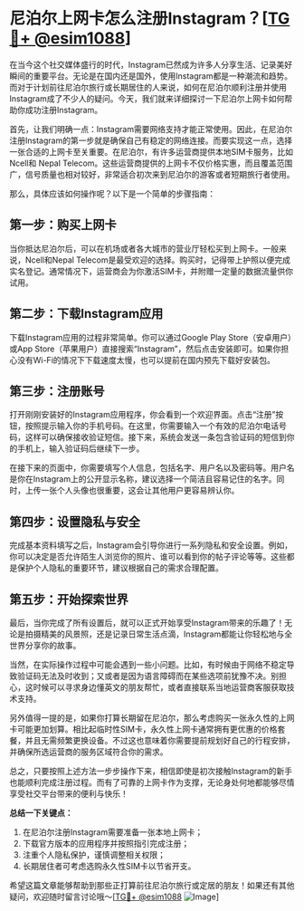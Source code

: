 # 尼泊尔上网卡怎么注册Instagram？[[TG💪+ @esim1088](https://t.me/s/esim1088)]

在当今这个社交媒体盛行的时代，Instagram已然成为许多人分享生活、记录美好瞬间的重要平台。无论是在国内还是国外，使用Instagram都是一种潮流和趋势。而对于计划前往尼泊尔旅行或长期居住的人来说，如何在尼泊尔顺利注册并使用Instagram成了不少人的疑问。今天，我们就来详细探讨一下尼泊尔上网卡如何帮助你成功注册Instagram。

首先，让我们明确一点：Instagram需要网络支持才能正常使用。因此，在尼泊尔注册Instagram的第一步就是确保自己有稳定的网络连接。而要实现这一点，选择一张合适的上网卡至关重要。在尼泊尔，有许多运营商提供本地SIM卡服务，比如Ncell和 Nepal Telecom。这些运营商提供的上网卡不仅价格实惠，而且覆盖范围广，信号质量也相对较好，非常适合初次来到尼泊尔的游客或者短期旅行者使用。

那么，具体应该如何操作呢？以下是一个简单的步骤指南：

## 第一步：购买上网卡

当你抵达尼泊尔后，可以在机场或者各大城市的营业厅轻松买到上网卡。一般来说，Ncell和Nepal Telecom是最受欢迎的选择。购买时，记得带上护照以便完成实名登记。通常情况下，运营商会为你激活SIM卡，并附赠一定量的数据流量供你试用。

## 第二步：下载Instagram应用

下载Instagram应用的过程非常简单。你可以通过Google Play Store（安卓用户）或App Store（苹果用户）直接搜索“Instagram”，然后点击安装即可。如果你担心没有Wi-Fi的情况下下载速度太慢，也可以提前在国内预先下载好安装包。

## 第三步：注册账号

打开刚刚安装好的Instagram应用程序，你会看到一个欢迎界面。点击“注册”按钮，按照提示输入你的手机号码。在这里，你需要输入一个有效的尼泊尔电话号码，这样可以确保接收验证短信。接下来，系统会发送一条包含验证码的短信到你的手机上，输入验证码后继续下一步。

在接下来的页面中，你需要填写个人信息，包括名字、用户名以及密码等。用户名是你在Instagram上的公开显示名称，建议选择一个简洁且容易记住的名字。同时，上传一张个人头像也很重要，这会让其他用户更容易辨认你。

## 第四步：设置隐私与安全

完成基本资料填写之后，Instagram会引导你进行一系列隐私和安全设置。例如，你可以决定是否允许陌生人浏览你的照片、谁可以看到你的帖子评论等等。这些都是保护个人隐私的重要环节，建议根据自己的需求合理配置。

## 第五步：开始探索世界

最后，当你完成了所有设置后，就可以正式开始享受Instagram带来的乐趣了！无论是拍摄精美的风景照，还是记录日常生活点滴，Instagram都能让你轻松地与全世界分享你的故事。

当然，在实际操作过程中可能会遇到一些小问题。比如，有时候由于网络不稳定导致验证码无法及时收到；又或者是因为语言障碍而在某些选项前犹豫不决。别担心，这时候可以寻求身边懂英文的朋友帮忙，或者直接联系当地运营商客服获取技术支持。

另外值得一提的是，如果你打算长期留在尼泊尔，那么考虑购买一张永久性的上网卡可能更加划算。相比起临时性SIM卡，永久性上网卡通常拥有更优惠的价格套餐，并且无需频繁更换设备。不过这也意味着你需要提前规划好自己的行程安排，并确保所选运营商的服务区域符合你的需求。

总之，只要按照上述方法一步步操作下来，相信即使是初次接触Instagram的新手也能顺利完成注册过程。而有了可靠的上网卡作为支撑，无论身处何地都能够尽情享受社交平台带来的便利与快乐！

**总结一下关键点：**

1. 在尼泊尔注册Instagram需要准备一张本地上网卡；
2. 下载官方版本的应用程序并按照指引完成注册；
3. 注重个人隐私保护，谨慎调整相关权限；
4. 长期居住者可考虑选购永久性SIM卡以节省开支。

希望这篇文章能够帮助到那些正打算前往尼泊尔旅行或定居的朋友！如果还有其他疑问，欢迎随时留言讨论哦～[[TG💪+ @esim1088](https://t.me/s/esim1088) ![Image](https://i.postimg.cc/4NQfJmqS/Snipaste-2025-05-13-00-14-12.png)]
